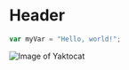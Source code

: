 # Header

``` javascript
var myVar = "Hello, world!";
```

![Image of Yaktocat](https://octodex.github.com/images/yaktocat.png)

